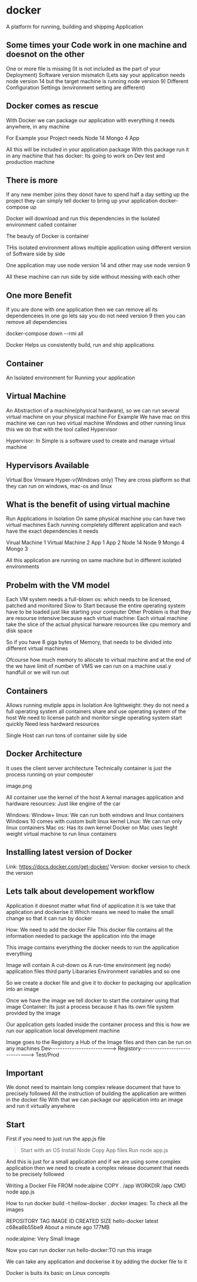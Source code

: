 # docker
A platform for running, building and shipping Application

## Some times your Code work in one machine and doesnot on the other
One or more file is missing (It is not included as the part of your Deployment)
Software version mismatch (Lets say your application needs node version 14 but the target machine is running node version 9)
Different Configuration Settings (environment setting are different)

## Docker comes as rescue
With Docker we can package our application with everything it needs anywhere, in any machine

For Example your Project needs
Node 14
Mongo 4
App

All this will be included in your application package
With this package run it in any machine that has docker: Its going to work on Dev test and production machine

## There is more 
If any new member joins they donot have to spend half a day setting up the project they can simply tell docker to 
bring up your application
docker-compose up

Docker will download and run this dependencies in the Isolated environment called container

The beauty of Docker is container

THis isolated environment allows multiple application using different version of Software side by side

One application may use node version 14 and other may use node version 9

All these machine can run side by side without messing with each other


## One more Benefit
If you are done with one application then we can remove all its dependenceies in one go
lets say you do not need version 9 then you can remove all dependencies

docker-compose down --rmi all

Docker Helps us consistently build, run and ship applications

## Container
An Isolated environment for Running your application 

## Virtual Machine
An Abstraction of a machine(physical hardware), so we can run several virtual machine on your physical machine
For Example We have mac on this machine we can run two virtual machine Windows and other running linux this we do that with the tool called Hypervisor

Hypervisor: In Simple is a software used to create and manage virtual machine

## Hypervisors Available
Virtual Box
Vmware
Hyper-v(Windows only)
They are cross platform so that they can run on windows, mac-os and linux

## What is the benefit of using virtual machine
Run Applications in Isolation
On same physical machine you can have two virtual machines
Each running completely different application and each have the exact dependencies it needs

Virual Machine 1                            Virtual Machine 2
App 1                                       App 2
Node 14                                     Node 9
Mongo 4                                     Mongo 3

All this application are running on same machine but in different isolated environments

## Probelm with the VM model
Each VM system needs a full-blown os: which needs to be licensed, patched and monitored
Slow to Start because the entire operating system have to be loaded just like starting your computer
Other Problem is that they are resourse intensive because each virtual machine: Each virtual machine take the slice of the actual physical harware resources like cpu memory and disk space

So if you have 8 giga bytes of Memory, that needs to be divided into different virtual machines

Ofcourse how much memory to allocate to virtual machine and at the end of the we have limit of number of VMS
we can run on a machine usal.y handfull or we will run out

## Containers
Allows running mutiple apps in Isolation
Are lightweight: they do not need a full operating system
all containers share and use operating system of the host
We need to license patch and monitor single operating system
start quickly
Need less hardward resources


Single Host can run tons of container side by side

## Docker Architecture
It uses the client server architecture
Technically container is just the process running on your compouter

image.png

All container use the kernel of the host
A kernal manages application and hardware resources: Just like engine of the car

Windows: Window+ linux: We can run both windows and linux containers Windows 10 comes with custom built linux kernel
Linux: We can run only linux containers
Mac os: Has its own kernel Docker on Mac uses lieght weight virtual machine to run linux containers


## Installing latest version of Docker
Link: https://docs.docker.com/get-docker/
Version: docker version to check the version

## Lets talk about developement workflow
Application it doesnot matter what find of application it is we take that application and dockerise it 
Which means we need to make the small change so that it can run by docker

How: We need to add the docker File
This docker file contains all the information needed to package the application into the image

This image contains everything the docker needs to run the application everything


Image will contain
A cut-down os
A run-time environment (eg node)
application files
third party Libararies
Environment variables and so one

So we create a docker file and give it to docker to packaging our application into an image

Once we have the image we tell docker to start the container using that image
Container: Its just a process because it has its own file system provided by the image

Our application gets loaded inside the container process and this is how we run our application local development machine


Image goes to the Registory a Hub of the Image files and then can be run on any machines
Dev-------------------------> Registory------------------------------> Test/Prod


## Important
We donot need to maintain long complex release document that have to precisely followed 
All the instruction of building the application are written in the docker file
With that we can package our application into an image and run it virtually anywhere



## Start
First if you need to just run the app.js file
> Start with an OS
> Install Node
> Copy App files
> Run node app.js

And this is just for a small application and if we are using some complex application then we need to create a complex
release document that needs to be precisely followed

Writing a Docker File
FROM node:alpine
COPY . /app
WORKDIR /app
CMD node app.js


How to run 
docker build -t hellow-docker .
docker images: To check all the images

REPOSITORY     TAG       IMAGE ID       CREATED              SIZE
hello-docker   latest    c68ea6b55be9   About a minute ago   177MB

node:alpine: Very Small Image

Now you can run 
docker run hello-docker:TO run this image


We can take any application and dockerise it by adding the docker file to it



Docker is buits its basic on Linux concepts































